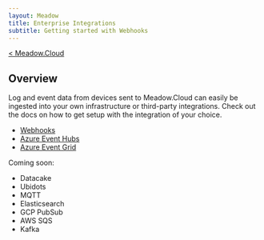 ```yaml
---
layout: Meadow
title: Enterprise Integrations
subtitle: Getting started with Webhooks
---
```

[< Meadow.Cloud](../)  
## Overview
Log and event data from devices sent to Meadow.Cloud can easily be ingested into your own infrastructure or third-party integrations. Check out the docs on how to get setup with the integration of your choice.

* [Webhooks](Webhooks/)
* [Azure Event Hubs](AzureEventHubs)
* [Azure Event Grid](AzureEventGrid)

Coming soon:
* Datacake
* Ubidots
* MQTT
* Elasticsearch
* GCP PubSub
* AWS SQS
* Kafka
